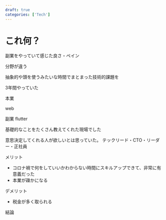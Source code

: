 ```yaml
---
draft: true
categories: ['Tech']
---
```


# これ何？

副業をやっていて感じた良さ・ペイン

分野が違う

抽象的や頭を使うみたいな時間でまとまった技術的課題を

3年間やっていた

本業

web

副業
flutter

基礎的なことをたくさん教えてくれた現場でした

意思決定してくれる人が欲しいとは思っていた。
テックリード・CTO・リーダー・正社員

メリット

  - コロナ禍で何をしていいかわからない時間にスキルアップできて、非常に有意義だった
  - 本業が疎かになる

デメリット

  - 税金が多く取られる

結論

